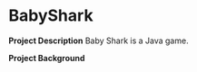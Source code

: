 # BabyShark

<p><b>Project Description</b>
Baby Shark is a Java game.
<p>
  <b> Project Background</b>
